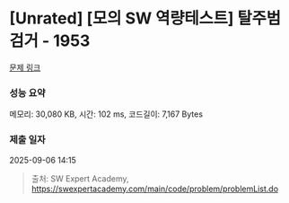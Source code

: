 # [Unrated] [모의 SW 역량테스트] 탈주범 검거 - 1953 

[문제 링크](https://swexpertacademy.com/main/code/problem/problemDetail.do?contestProbId=AV5PpLlKAQ4DFAUq) 

### 성능 요약

메모리: 30,080 KB, 시간: 102 ms, 코드길이: 7,167 Bytes

### 제출 일자

2025-09-06 14:15



> 출처: SW Expert Academy, https://swexpertacademy.com/main/code/problem/problemList.do